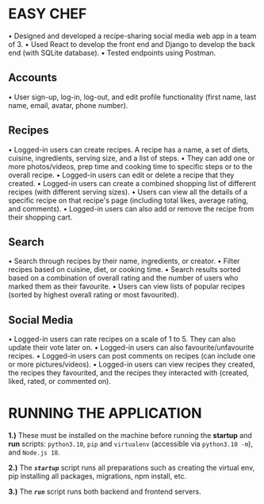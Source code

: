 # EASY CHEF
• Designed and developed a recipe-sharing social media web app in a team of 3. 
• Used React to develop the front end and Django to develop the back end (with SQLite database). 
• Tested endpoints using Postman. 


## Accounts
• User sign-up, log-in, log-out, and edit profile functionality (first name, last name, email, avatar, phone number).

## Recipes
• Logged-in users can create recipes. A recipe has a name, a set of diets, cuisine, ingredients, serving size, and a list of steps. 
• They can add one or more photos/videos, prep time and cooking time to specific steps or to the overall recipe. 
• Logged-in users can edit or delete a recipe that they created.
• Logged-in users can create a combined shopping list of different recipes (with different serving sizes).
• Users can view all the details of a specific recipe on that recipe's page (including total likes, average rating, and comments). 
• Logged-in users can also add or remove the recipe from their shopping cart.

## Search
• Search through recipes by their name, ingredients, or creator.
• Filter recipes based on cuisine, diet, or cooking time.
• Search results sorted based on a combination of overall rating and the number of users who marked them as their favourite.
• Users can view lists of popular recipes (sorted by highest overall rating or most favourited).

## Social Media
• Logged-in users can rate recipes on a scale of 1 to 5. They can also update their vote later on.
• Logged-in users can also favourite/unfavourite recipes.
• Logged-in users can post comments on recipes (can include one or more pictures/videos).
• Logged-in users can view recipes they created, the recipes they favourited, and the recipes they interacted with (created, liked, rated, or commented on).

# RUNNING THE APPLICATION

**1.)** These must be installed on the machine before running the **startup** and **run** scripts: 
`python3.10`, `pip` and `virtualenv` (accessible via `python3.10 -m`), and `Node.js 18`.

**2.)** The **_`startup`_** script runs all preparations such as creating the virtual env, pip installing all packages, migrations, npm install, etc. 

**3.)** The **_`run`_** script runs both backend and frontend servers. 

